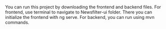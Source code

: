 You can run this project by downloading the frontend and backend files. 
For frontend, use terminal to navigate to Newsfilter-ui folder. There you can initialize the frontend with ng serve.
For backend, you can run using mvn commands.
